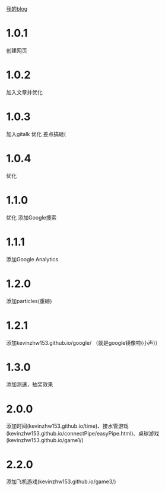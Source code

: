 [我的blog](https://kevinzhw153.github.io)

# 1.0.1
创建网页
# 1.0.2
加入文章并优化
# 1.0.3
加入gitalk
优化
差点搞砸(
# 1.0.4
优化
# 1.1.0
优化
添加Google搜索
# 1.1.1
添加Google Analytics
# 1.2.0
添加particles(重磅)
# 1.2.1
添加kevinzhw153.github.io/google/ （就是google镜像啦(小声)）
# 1.3.0
添加测速，抽奖效果
# 2.0.0
添加时间(kevinzhw153.github.io/time)、接水管游戏(kevinzhw153.github.io/connectPipe/easyPipe.html)、桌球游戏(kevinzhw153.github.io/game1/)
# 2.2.0
添加飞机游戏(kevinzhw153.github.io/game3/)
